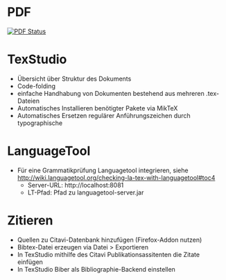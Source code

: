 # PDF

[![PDF Status](https://www.sharelatex.com/github/repos/Alexander-Wilms/LaTeX-thesis/builds/latest/badge.svg)](https://www.sharelatex.com/github/repos/Alexander-Wilms/LaTeX-thesis/builds/latest/output.pdf)

# TexStudio
* Übersicht über Struktur des Dokuments
* Code-folding
* einfache Handhabung von Dokumenten bestehend aus mehreren .tex-Dateien
* Automatisches Installieren benötigter Pakete via MikTeX
* Automatisches Ersetzen regulärer Anführungszeichen durch typographische

# LanguageTool
* Für eine Grammatikprüfung Languagetool integrieren, siehe http://wiki.languagetool.org/checking-la-tex-with-languagetool#toc4
	* Server-URL: http://localhost:8081
	* LT-Pfad: Pfad zu languagetool-server.jar

# Zitieren
* Quellen zu Citavi-Datenbank hinzufügen (Firefox-Addon nutzen)
* Bibtex-Datei erzeugen via Datei > Exportieren
* In TexStudio mithilfe des Citavi Publikationsassitenten die Zitate einfügen
* In TexStudio Biber als Bibliographie-Backend einstellen
